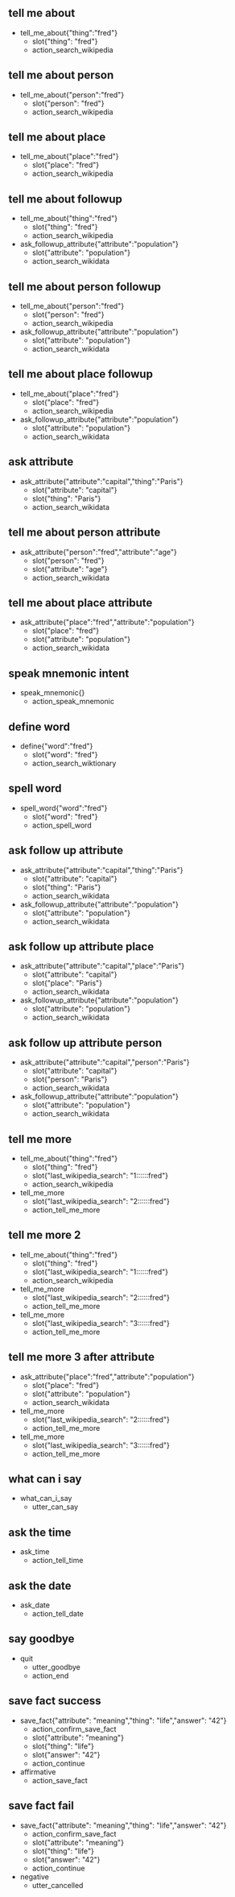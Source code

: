 ## tell me about
* tell_me_about{"thing":"fred"}
  - slot{"thing": "fred"}
  - action_search_wikipedia

## tell me about person
* tell_me_about{"person":"fred"}
  - slot{"person": "fred"}
  - action_search_wikipedia
  
## tell me about place
* tell_me_about{"place":"fred"}
  - slot{"place": "fred"}
  - action_search_wikipedia
  
## tell me about followup
* tell_me_about{"thing":"fred"}
  - slot{"thing": "fred"}
  - action_search_wikipedia
* ask_followup_attribute{"attribute":"population"}
  - slot{"attribute": "population"}
  - action_search_wikidata
  
## tell me about person followup
* tell_me_about{"person":"fred"}
  - slot{"person": "fred"}
  - action_search_wikipedia
* ask_followup_attribute{"attribute":"population"}
  - slot{"attribute": "population"}
  - action_search_wikidata
    
## tell me about place followup
* tell_me_about{"place":"fred"}
  - slot{"place": "fred"}
  - action_search_wikipedia
* ask_followup_attribute{"attribute":"population"}
  - slot{"attribute": "population"}
  - action_search_wikidata
    
## ask attribute
* ask_attribute{"attribute":"capital","thing":"Paris"}
  - slot{"attribute": "capital"}
  - slot{"thing": "Paris"}
  - action_search_wikidata
  


## tell me about person attribute
* ask_attribute{"person":"fred","attribute":"age"}
  - slot{"person": "fred"}
  - slot{"attribute": "age"}
  - action_search_wikidata
  
## tell me about place  attribute
* ask_attribute{"place":"fred","attribute":"population"}
  - slot{"place": "fred"}
  - slot{"attribute": "population"}
  - action_search_wikidata
  
## speak mnemonic intent
* speak_mnemonic{}
  - action_speak_mnemonic

  
   
## define word
* define{"word":"fred"}
  - slot{"word": "fred"}
  - action_search_wiktionary
  
## spell word
* spell_word{"word":"fred"}
  - slot{"word": "fred"}
  - action_spell_word  
  
## ask follow up attribute
* ask_attribute{"attribute":"capital","thing":"Paris"}
  - slot{"attribute": "capital"}
  - slot{"thing": "Paris"}
  - action_search_wikidata
* ask_followup_attribute{"attribute":"population"}
  - slot{"attribute": "population"}
  - action_search_wikidata
  
## ask follow up attribute place
* ask_attribute{"attribute":"capital","place":"Paris"}
  - slot{"attribute": "capital"}
  - slot{"place": "Paris"}
  - action_search_wikidata
* ask_followup_attribute{"attribute":"population"}
  - slot{"attribute": "population"}
  - action_search_wikidata

## ask follow up attribute person
* ask_attribute{"attribute":"capital","person":"Paris"}
  - slot{"attribute": "capital"}
  - slot{"person": "Paris"}
  - action_search_wikidata
* ask_followup_attribute{"attribute":"population"}
  - slot{"attribute": "population"}
  - action_search_wikidata
  
## tell me more
* tell_me_about{"thing":"fred"}
  - slot{"thing": "fred"}
  - slot{"last_wikipedia_search": "1::::::fred"}
  - action_search_wikipedia
* tell_me_more
  - slot{"last_wikipedia_search": "2::::::fred"}
  - action_tell_me_more


## tell me more 2
* tell_me_about{"thing":"fred"}
  - slot{"thing": "fred"}
  - slot{"last_wikipedia_search": "1::::::fred"}
  - action_search_wikipedia
* tell_me_more
  - slot{"last_wikipedia_search": "2::::::fred"}
  - action_tell_me_more
* tell_me_more
  - slot{"last_wikipedia_search": "3::::::fred"}
  - action_tell_me_more
  
## tell me more 3 after attribute
* ask_attribute{"place":"fred","attribute":"population"}
  - slot{"place": "fred"}
  - slot{"attribute": "population"}
  - action_search_wikidata
* tell_me_more
  - slot{"last_wikipedia_search": "2::::::fred"}
  - action_tell_me_more
* tell_me_more
  - slot{"last_wikipedia_search": "3::::::fred"}
  - action_tell_me_more


## what can i say
* what_can_i_say
  - utter_can_say  


## ask the time
* ask_time
  - action_tell_time

## ask the date
* ask_date
  - action_tell_date
    
## say goodbye
* quit
  - utter_goodbye
  - action_end
  
  
## save fact success
* save_fact{"attribute": "meaning","thing": "life","answer": "42"}
    - action_confirm_save_fact
    - slot{"attribute": "meaning"}
    - slot{"thing": "life"}
    - slot{"answer": "42"}
    - action_continue
* affirmative
    - action_save_fact
    
## save fact fail
* save_fact{"attribute": "meaning","thing": "life","answer": "42"}
    - action_confirm_save_fact
    - slot{"attribute": "meaning"}
    - slot{"thing": "life"}
    - slot{"answer": "42"}
    - action_continue
* negative
    - utter_cancelled

